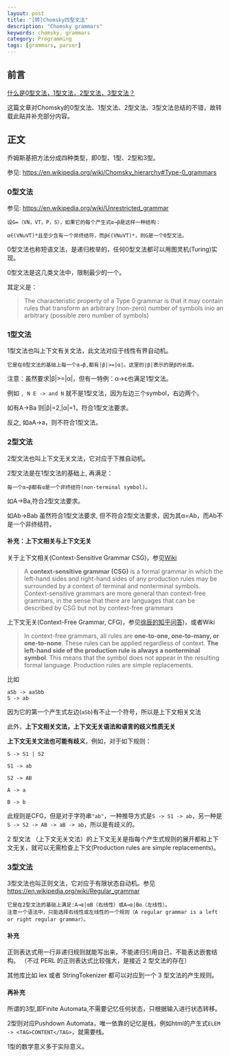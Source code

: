```yaml
---
layout: post
title: "[转]Chomsky四型文法"
description: "Chomsky grammars"
keywords: chomsky, grammars
category: Programming
tags: [grammars, parser]
---
```


## 前言

[什么是0型文法，1型文法，2型文法，3型文法？](http://www.iteye.com/topic/593981)

这篇文章对Chomsky的0型文法、1型文法、2型文法、3型文法总结的不错，故转载此贴并补充部分内容。

## 正文

乔姆斯基把方法分成四种类型，即0型、1型、2型和3型。

参见: <https://en.wikipedia.org/wiki/Chomsky_hierarchy#Type-0_grammars>

### 0型文法

参见: <https://en.wikipedia.org/wiki/Unrestricted_grammar>

```
设G=（VN，VT，P，S），如果它的每个产生式α→β是这样一种结构：

α∈(VN∪VT)*且至少含有一个非终结符，而β∈(VN∪VT)*，则G是一个0型文法。
```

0型文法也称短语文法，是递归枚举的，任何0型文法都可以用图灵机(Turing)实现。

0型文法是这几类文法中，限制最少的一个。

其定义是：

> The characteristic property of a Type 0 grammar is that it may contain rules that transform
> an arbitrary (non-zero) number of symbols inio an arbitrary (possible zero number of symbols)

### 1型文法

1型文法也叫上下文有关文法，此文法对应于线性有界自动机。

```
它是在0型文法的基础上每一个α→β,都有|β|>=|α|。这里的|β|表示的是β的长度。
```

注意：虽然要求|β|>=|α|，但有一特例：α→ε也满足1型文法。

例如 `, N E -> and N` 就不是1型文法，因为左边三个symbol，右边两个。

如有A->Ba 则|β|=2,|α|=1，符合1型文法要求。

反之, 如aA->a，则不符合1型文法。

### 2型文法

2型文法也叫上下文无关文法，它对应于下推自动机。

2型文法是在1型文法的基础上, 再满足：

```
每一个α→β都有α是一个非终结符(non-terminal symbol)。
```

如A->Ba,符合2型文法要求。

如Ab->Bab 虽然符合1型文法要求,
但不符合2型文法要求，因为其α=Ab，而Ab不是一个非终结符。

#### 补充：上下文相关与上下文无关

关于上下文相关(Context-Sensitive Grammar CSG)，参见[Wiki](https://en.wikipedia.org/wiki/Context-sensitive_grammar)

> A **context-sensitive grammar (CSG)** is a formal grammar in which the left-hand sides and right-hand sides of any production rules may be
> surrounded by a context of terminal and nonterminal symbols. Context-sensitive grammars are more general than context-free grammars, in the
> sense that there are languages that can be described by CSG but not by context-free grammars

上下文无关(Context-Free Grammar, CFG)，参见[徐辰的知乎问答](https://www.zhihu.com/question/21833944))，或者Wiki

> In context-free grammars, all rules are **one-to-one, one-to-many, or one-to-none**. These rules can be applied regardless of context.
> **The left-hand side of the production rule is always a nonterminal symbol**. This means that the symbol does not appear in the resulting formal language.
> Production rules are simple replacements.


比如

```
aSb -> aaSbb
S -> ab
```

因为它的第一个产生式左边(`aSb`)有不止一个符号，所以是上下文相关文法

此外，**上下文相关文法，上下文无关语法和语言的歧义性质无关**

**上下文无关文法也可能有歧义**，例如，对于如下规则：

```
S -> S1 | S2

S1 -> ab

S2 -> AB

A -> a

B -> b
```

此规则是CFG，但是对于字符串`"ab"`，一种推导方式是`S -> S1 -> ab`，另一种是`S -> S2 -> AB -> aB -> ab`，所以是有歧义的。

2 型文法 （上下文无关文法）的上下文无关是指每个产生式规则的展开都和上下文无关，就可以无需检查上下文(Production rules are simple replacements)。

### 3型文法

3型文法也叫正则文法，它对应于有限状态自动机。参见 <https://en.wikipedia.org/wiki/Regular_grammar>

```
它是在2型文法的基础上满足:A→α|αB（右线性）或A→α|Bα（左线性）。
注意一个语法中，只能选择右线性或左线性的一个规则（A regular grammar is a left or right regular grammar）。
```

#### 补充

正则表达式用一行非递归规则就能写出来，不能递归引用自己，不能表达嵌套结构。
（不过 PERL 的正则表达式比较强大，是接近 2 型文法的存在）

其他库比如 lex 或者 StringTokenizer 都可以对应到一个 3 型文法的产生规则。

#### 再补充

所谓的3型,即Finite Automata,不需要记忆任何状态，只根据输入进行状态转移。

2型则对应Pushdown Automata，唯一依靠的记忆是栈，例如html的产生式`ELEM -> <TAG>CONTENT</TAG>`，就需要栈。

1型的数学意义多于实际意义。
